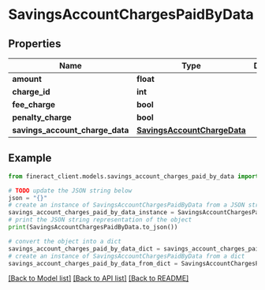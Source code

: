# SavingsAccountChargesPaidByData


## Properties

Name | Type | Description | Notes
------------ | ------------- | ------------- | -------------
**amount** | **float** |  | [optional] 
**charge_id** | **int** |  | [optional] 
**fee_charge** | **bool** |  | [optional] 
**penalty_charge** | **bool** |  | [optional] 
**savings_account_charge_data** | [**SavingsAccountChargeData**](SavingsAccountChargeData.md) |  | [optional] 

## Example

```python
from fineract_client.models.savings_account_charges_paid_by_data import SavingsAccountChargesPaidByData

# TODO update the JSON string below
json = "{}"
# create an instance of SavingsAccountChargesPaidByData from a JSON string
savings_account_charges_paid_by_data_instance = SavingsAccountChargesPaidByData.from_json(json)
# print the JSON string representation of the object
print(SavingsAccountChargesPaidByData.to_json())

# convert the object into a dict
savings_account_charges_paid_by_data_dict = savings_account_charges_paid_by_data_instance.to_dict()
# create an instance of SavingsAccountChargesPaidByData from a dict
savings_account_charges_paid_by_data_from_dict = SavingsAccountChargesPaidByData.from_dict(savings_account_charges_paid_by_data_dict)
```
[[Back to Model list]](../README.md#documentation-for-models) [[Back to API list]](../README.md#documentation-for-api-endpoints) [[Back to README]](../README.md)


